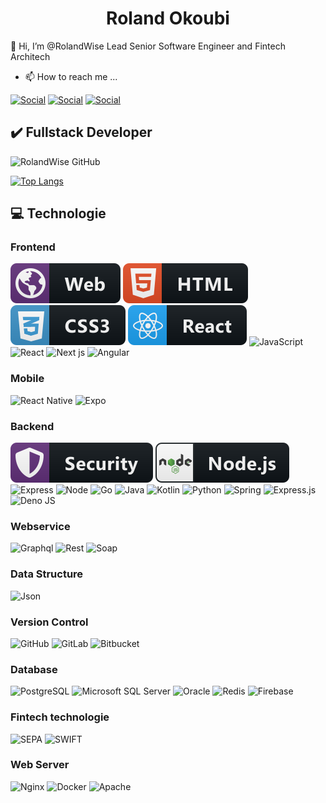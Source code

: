 <center><h1>Roland Okoubi</h1></center>

<p>👋 Hi, I’m @RolandWise Lead Senior Software Engineer and Fintech Architech</p>

- 📫 How to reach me ...

[![Social](https://img.shields.io/badge/Microsoft_Outlook-0078D4?style=for-the-badge&logo=microsoft-outlook&logoColor=white)](mailto:rolandokoubi@hotmail.com)
[![Social](https://img.shields.io/badge/LinkedIn-0077B5?style=for-the-badge&logo=linkedin&logoColor=white)](https://www.linkedin.com/in/roland-michel-okoubi-981345b0/)
[![Social](https://img.shields.io/badge/WhatsApp-25D366?style=for-the-badge&logo=whatsapp&logoColor=white)](https://wa.me/2250102676300)


<h2>✔️ Fullstack Developer </h2> 

![RolandWise GitHub](https://github-readme-stats.vercel.app/api?username=RolandWise&show_icons=true&theme=dark&card_width=446)

[![Top Langs](https://github-readme-stats.vercel.app/api/top-langs/?username=RolandWise&layout=compact&theme=dark&card_width=446)](https://github.com/RolandWise/github-readme-stats)


<h2>💻 Technologie </h2>



<h3> Frontend </h3>

![Tec](./assets/icons/web.svg)
![Tec](./assets/icons/html.svg)
![Tec](./assets/icons/css.svg)
![Tec](./assets/icons/react.svg)
![JavaScript](https://img.shields.io/badge/javascript-%23323330.svg?logo=javascript&logoColor=%23F7DF1E&style=for-the-badge) 
![React](	https://img.shields.io/badge/React-20232A?style=for-the-badge&logo=react&logoColor=61DAFB)
![Next js](https://img.shields.io/badge/next-494a49?style=for-the-badge&logo=next.js&logoColor=white)
![Angular](https://img.shields.io/badge/angular-c40606?style=for-the-badge&logo=angular&logoColor=white)


<h3> Mobile </h3>

![React Native](https://img.shields.io/badge/react_native-%2320232a.svg?logo=react&logoColor=%2361DAFB&style=for-the-badge) 
![Expo](https://img.shields.io/badge/expo-1C1E24?logo=expo&logoColor=#D04A37&style=for-the-badge) 

<h3> Backend </h3>

![Tec](./assets/icons/security.svg)
![Tec](./assets/icons/nodejs.svg)
![Express](https://img.shields.io/badge/Express.js-000000?style=for-the-badge&logo=express&logoColor=white)
![Node](https://img.shields.io/badge/Node.js-339933?style=for-the-badge&logo=nodedotjs&logoColor=white)
![Go](https://img.shields.io/badge/go-498ede?style=for-the-badge&logo=go&logoColor=white)
![Java](https://img.shields.io/badge/java-b33232?style=for-the-badge&logo=java&logoColor=white)
![Kotlin](https://img.shields.io/badge/kotlin-%2319191c.svg?logo=kotlin&logoColor=white&style=for-the-badge)
![Python](https://img.shields.io/badge/python-3670A0?logo=python&logoColor=ffdd54&style=for-the-badge) 
![Spring](https://img.shields.io/badge/spring-%236DB33F.svg?logo=spring&logoColor=white&style=for-the-badge)
![Express.js](https://img.shields.io/badge/express.js-%23404d59.svg?logo=express&logoColor=%2361DAFB&style=for-the-badge)
![Deno JS](https://img.shields.io/badge/deno%20js-000000?logo=deno&logoColor=white&style=for-the-badge) 



<h3> Webservice </h3>

![Graphql](https://img.shields.io/badge/graphql-b02c9e?style=for-the-badge&logo=graphql&logoColor=white)
![Rest](https://img.shields.io/badge/rest-%232B2F33.svg?style=for-the-badge&logo=rest&logoColor=white)
![Soap](https://img.shields.io/badge/soap-%23F05033.svg?style=for-the-badge&logo=soap&logoColor=white)


<h3> Data Structure </h3>

![Json](https://img.shields.io/badge/json-383838?style=for-the-badge&logo=json&logoColor=white)





<h3> Version Control </h3>

![GitHub](https://img.shields.io/badge/github-%23121011.svg?logo=github&logoColor=white&style=for-the-badge) 
![GitLab](https://img.shields.io/badge/gitlab-%23181717.svg?logo=gitlab&logoColor=white&style=for-the-badge)
![Bitbucket](https://img.shields.io/badge/bitbucket-%230047B3.svg?logo=bitbucket&logoColor=white&style=for-the-badge) 


<h3> Database </h3>

![PostgreSQL](https://img.shields.io/badge/PostgreSQL-316192?style=for-the-badge&logo=postgresql&logoColor=white)
![Microsoft SQL Server](https://img.shields.io/badge/Microsoft%20SQL%20Sever-CC2927?logo=microsoft%20sql%20server&logoColor=white&style=for-the-badge) 
![Oracle](https://img.shields.io/badge/Oracle-d6091a?style=for-the-badge&logo=oracle&logoColor=white)
![Redis](https://img.shields.io/badge/redis-bd1e02?style=for-the-badge&logo=redis&logoColor=white)
![Firebase](https://img.shields.io/badge/firebase-e3860b?style=for-the-badge&logo=firebase&logoColor=white)


<h3> Fintech technologie </h3>

![SEPA](https://img.icons8.com/fluency/32/000000/sepa.png)
![SWIFT](https://img.icons8.com/color/32/000000/swift-payment-system.png)

<h3> Web Server </h3>

![Nginx](https://img.shields.io/badge/nginx-%23009639.svg?style=for-the-badge&logo=nginx&logoColor=white)
![Docker](https://img.shields.io/badge/docker-045dbd?style=for-the-badge&logo=docker&logoColor=white)
![Apache](https://img.shields.io/badge/apache-a11b03?style=for-the-badge&logo=apache&logoColor=white)


<!--

- 👀 I’m interested in ...
- 🌱 I’m currently learning ...
- 💞️ I’m looking to collaborate on ...





<p> Actuellement développeur Fullstack et passionné de technologie, je me concentre sur l'apprentissage des outils de développement d'applications web, mobiles et API, ainsi que sur les bonnes pratiques de programmation et de gestion de projet. </p>





![Swagger](https://img.shields.io/badge/-Swagger-%23Clojure?style=for-the-badge&logo=swagger&logoColor=white)

![Jira](https://img.shields.io/badge/jira-%230A0FFF.svg?style=for-the-badge&logo=jira&logoColor=white)

![Postman](https://img.shields.io/badge/Postman-FF6C37?style=for-the-badge&logo=postman&logoColor=white)

![Ansible](https://img.shields.io/badge/ansible-%231A1918.svg?style=for-the-badge&logo=ansible&logoColor=white)


![Babel](https://img.shields.io/badge/Babel-F9DC3e?style=for-the-badge&logo=babel&logoColor=black)

OS
![Windows](https://img.shields.io/badge/Windows-0078D6?style=for-the-badge&logo=windows&logoColor=white)

![Debian](https://img.shields.io/badge/Debian-D70A53?style=for-the-badge&logo=debian&logoColor=white)

![Cent OS](https://img.shields.io/badge/cent%20os-002260?style=for-the-badge&logo=centos&logoColor=F0F0F0)

![Red Hat](https://img.shields.io/badge/Red%20Hat-EE0000?style=for-the-badge&logo=redhat&logoColor=white)

![Mac OS](https://img.shields.io/badge/mac%20os-000000?style=for-the-badge&logo=macos&logoColor=F0F0F0)

![IOS](https://img.shields.io/badge/iOS-000000?style=for-the-badge&logo=ios&logoColor=white)



<h3> Framework & Libraries </h3>
![Tec](./assets/icons/vue.svg)
![Tec](./assets/icons/javascript.svg)


<h3> Mobile </h3>
![Tec](./assets/icons/react-native.svg)
![Tec](./assets/icons/mobile.svg)
![Tec](./assets/icons/dart.svg)
![Tec](./assets/icons/flutter.svg)


![Tec](./assets/icons/spring.svg)
![Tec](./assets/icons/python.svg)
<h3> Infra </h3>
![Tec](./assets/icons/cloud.svg)
![Tec](./assets/icons/docker.svg)
![Tec](./assets/icons/aws.svg)
<br/>
-->

<!---
RolandWise/RolandWise is a ✨ special ✨ repository because its `README.md` (this file) appears on your GitHub profile.
You can click the Preview link to take a look at your changes.
--->
